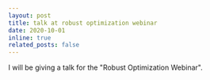 ```yaml
---
layout: post
title: talk at robust optimization webinar
date: 2020-10-01
inline: true
related_posts: false
---
```


I will be giving a talk for the "Robust Optimization Webinar".